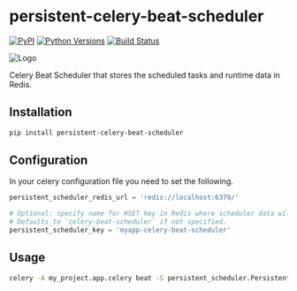 # persistent-celery-beat-scheduler

[![PyPI](https://img.shields.io/pypi/v/persistent-celery-beat-scheduler.svg)](https://pypi.python.org/pypi/persistent-celery-beat-scheduler)
[![Python Versions](https://img.shields.io/pypi/pyversions/persistent-celery-beat-scheduler.svg)](https://pypi.python.org/pypi/persistent-celery-beat-scheduler)
[![Build Status](https://travis-ci.org/richardasaurus/persistent-celery-beat-scheduler.png?branch=master)](https://travis-ci.org/richardasaurus/persistent-celery-beat-scheduler)

![Logo](https://i.imgur.com/ychEU7k.png)

Celery Beat Scheduler that stores the scheduled tasks and runtime data in Redis.

## Installation


```bash
pip install persistent-celery-beat-scheduler
```

## Configuration

In your celery configuration file you need to set the following.

```python
persistent_scheduler_redis_url = 'redis://localhost:6379/'

# Optional: specify name for HSET key in Redis where scheduler data will be stored.
# Defaults to `celery-beat-scheduler` if not specified.
persistent_scheduler_key = 'myapp-celery-beat-scheduler'
```

## Usage

```bash
celery -A my_project.app.celery beat -S persistent_scheduler.PersistentScheduler
```
